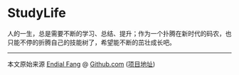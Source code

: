 # StudyLife
人的一生，总是需要不断的学习、总结、提升；作为一个扑腾在新时代的码农，也只能不停的折腾自己的技能树了，希望能不断的茁壮成长吧。




----

本文原始来源 [Endial Fang](https://github.com/endial) @ [Github.com](https://github.com) ([项目地址](https://github.com/endial/studylife.git))

